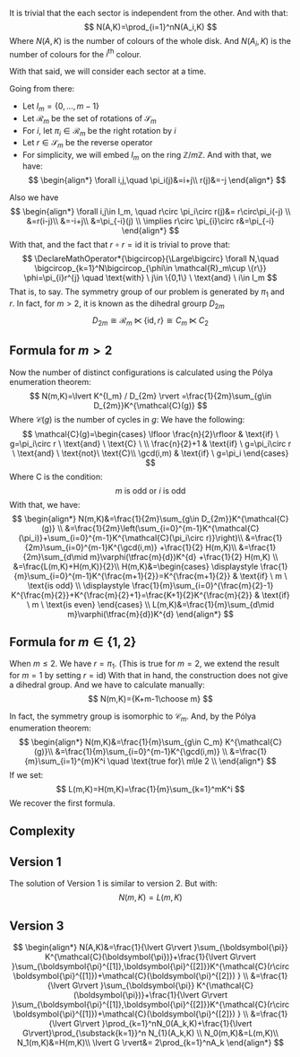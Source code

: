 It is trivial that the each sector is independent from the other. And with that:
$$
N(A,K)=\prod_{i=1}^nN(A_i,K)
$$
Where $N(A,K)$ is the number of colours of the whole disk. And $N(A_i,K)$ is the number of colours for the $i^\text{th}$ colour.

With that said, we will consider each sector at a time.

Going from there:
- Let $I_m=\{0,\dots,m-1\}$ 
- Let $\mathcal{R}_m$ be the set of rotations of $\mathcal{S}_m$
- For $i$, let $\pi_i\in\mathcal{R}_m$ be the right rotation by $i$
- Let $r\in\mathcal{S}_m$ be the reverse operator
- For simplicity, we will embed $I_m$ on the ring $\mathbb{Z}/m\mathbb{Z}$. And with that, we have:
$$
\begin{align*}
\forall i,j,\quad \pi_i(j)&=i+j\\
r(j)&=-j
\end{align*}
$$

Also we have
$$
\begin{align*}
\forall i,j\in I_m, \quad r\circ \pi_i\circ r(j)&= r\circ\pi_i(-j) \\
&=r(i-j)\\
&=-i+j\\
&=\pi_{-i}(j) \\
\implies r\circ \pi_{i}\circ r&=\pi_{-i}
\end{align*}
$$
With that, and the fact that $r\circ r=\text{id}$ it is trivial to prove that:
$$
\DeclareMathOperator*{\bigcircop}{\Large\bigcirc}
\forall N,\quad \bigcircop_{k=1}^N\bigcircop_{\phi\in \mathcal{R}_m\cup \{r\}} \phi=\pi_{i}r^{j} \quad \text{with} \ j\in \{0,1\} \ \text{and} \ i\in I_m
$$
That is, to say. The symmetry group of our problem is generated by $\pi_1$ and $r.$
In fact, for $m>2$, it is known as the dihedral grourp $D_{2m}$
$$
D_{2m}\cong \mathcal{R}_m \ltimes \{\text{id},r\} \cong C_m\ltimes C_2
$$
## Formula for $m>2$
Now the number of distinct configurations is calculated using the Pólya enumeration theorem:
$$
N(m,K)=\lvert K^{I_m} / D_{2m} \rvert =\frac{1}{2m}\sum_{g\in D_{2m}}K^{\mathcal{C}(g)}
$$
Where $\mathcal{C}(g)$ is the number of cycles in $g:$
We have the following:
$$
\mathcal{C}(g)=\begin{cases} 
\lfloor \frac{n}{2}\rfloor & \text{if} \ g=\pi_i\circ r \ \text{and} \ \text{C} \  \\
\frac{n}{2}+1 & \text{if} \ g=\pi_i\circ r  \  \text{and} \ \text{not}\ \text{C}\\
\gcd(i,m) & \text{if} \ g=\pi_i
\end{cases}
$$
Where $\text{C}$ is the condition:
$$
m \ \text{is odd} \ \text{or} \ i \ \text{is} \ \text{odd}
$$
With that, we have:
$$
\begin{align*}
N(m,K)&=\frac{1}{2m}\sum_{g\in D_{2m}}K^{\mathcal{C}(g)} \\
&=\frac{1}{2m}\left(\sum_{i=0}^{m-1}K^{\mathcal{C}(\pi_i)}+\sum_{i=0}^{m-1}K^{\mathcal{C}(\pi_i\circ r)}\right)\\
&=\frac{1}{2m}\sum_{i=0}^{m-1}K^{\gcd(i,m)}  +\frac{1}{2} H(m,K)\\
&=\frac{1}{2m}\sum_{d\mid m}\varphi(\tfrac{m}{d})K^{d} +\frac{1}{2} H(m,K) \\
&=\frac{L(m,K)+H(m,K)}{2}\\
H(m,K)&=\begin{cases}
\displaystyle \frac{1}{m}\sum_{i=0}^{m-1}K^{\frac{m+1}{2}}=K^{\frac{m+1}{2}} & \text{if} \ m \ \text{is odd} \\
\displaystyle \frac{1}{m}\sum_{i=0}^{\frac{m}{2}-1} K^{\frac{m}{2}}+K^{\frac{m}{2}+1}=\frac{K+1}{2}K^{\frac{m}{2}} & \text{if} \ m \ \text{is even}
\end{cases} \\
L(m,K)&=\frac{1}{m}\sum_{d\mid m}\varphi(\tfrac{m}{d})K^{d} 
\end{align*}
$$
## Formula for $m\in\{1,2\}$
When $m\le 2.$ We have $r=\pi_1.$ (This is true for $m=2,$ we extend the result for $m=1$ by setting $r=\text{id}$) 
With that in hand, the construction does not give a dihedral group. And we have to calculate manually: 
$$
N(m,K)={K+m-1\choose m}
$$

In fact, the symmetry group is isomorphic to $\mathcal{C}_m.$ And, by the Pólya enumeration theorem:
$$
\begin{align*}
N(m,K)&=\frac{1}{m}\sum_{g\in C_m} K^{\mathcal{C}(g)}\\
&=\frac{1}{m}\sum_{i=0}^{m-1}K^{\gcd(i,m)} \\
&=\frac{1}{m}\sum_{i=1}^{m}K^i \quad \text{true for}\ m\le 2 \\
\end{align*}
$$
If we set:
$$
L(m,K)=H(m,K)=\frac{1}{m}\sum_{k=1}^mK^i
$$
We recover the first formula.

## Complexity
## Version 1
The solution of Version $1$ is similar to version 2. But with:
$$
N(m,K)=L(m,K)
$$
## Version 3

$$
\begin{align*}
N(A,K)&=\frac{1}{\lvert G\rvert }\sum_{\boldsymbol{\pi}} K^{\mathcal{C}(\boldsymbol{\pi})}+\frac{1}{\lvert G\rvert }\sum_{\boldsymbol{\pi}^{[1]},\boldsymbol{\pi}^{[2]}}K^{\mathcal{C}(r\circ \boldsymbol{\pi}^{[1]})+\mathcal{C}(\boldsymbol{\pi}^{[2]}) } \\
&=\frac{1}{\lvert G\rvert }\sum_{\boldsymbol{\pi}} K^{\mathcal{C}(\boldsymbol{\pi})}+\frac{1}{\lvert G\rvert }\sum_{\boldsymbol{\pi}^{[1]},\boldsymbol{\pi}^{[2]}}K^{\mathcal{C}(r\circ \boldsymbol{\pi}^{[1]})+\mathcal{C}(\boldsymbol{\pi}^{[2]}) } \\
&=\frac{1}{\lvert G\rvert }\prod_{k=1}^nN_0(A_k,K)+\frac{1}{\lvert G\rvert}\prod_{\substack{k=1}}^n N_{1}(A_k,K) \\
N_0(m,K)&=L(m,K)\\
N_1(m,K)&=H(m,K)\\
\lvert G \rvert&= 2\prod_{k=1}^nA_k
\end{align*}
$$

